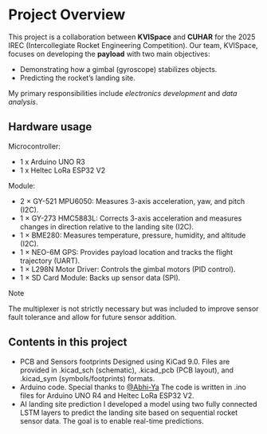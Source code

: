 # Project Overview
This project is a collaboration between **KVISpace** and **CUHAR** for the 2025 IREC (Intercollegiate Rocket Engineering Competition). Our team, KVISpace, focuses on developing the **payload** with two main objectives:
  - Demonstrating how a gimbal (gyroscope) stabilizes objects.
  - Predicting the rocket’s landing site.

My primary responsibilities include *electronics development* and *data analysis*. 

## Hardware usage
Microcontroller:
- 1 x Arduino UNO R3 
- 1 x Heltec LoRa ESP32 V2

Module:
- 2 × GY-521 MPU6050: Measures 3-axis acceleration, yaw, and pitch (I2C).
- 1 × GY-273 HMC5883L: Corrects 3-axis acceleration and measures changes in direction relative to the landing site (I2C).
- 1 × BME280: Measures temperature, pressure, humidity, and altitude (I2C).
- 1 × NEO-6M GPS: Provides payload location and tracks the flight trajectory (UART).
- 1 × L298N Motor Driver: Controls the gimbal motors (PID control).
- 1 × SD Card Module: Backs up sensor data (SPI).

> [!NOTE]
> The multiplexer is not strictly necessary but was included to improve sensor fault tolerance and allow for future sensor addition.

## Contents in this project
- PCB and Sensors footprints
  Designed using KiCad 9.0. Files are provided in .kicad_sch (schematic), .kicad_pcb (PCB layout), and .kicad_sym (symbols/footprints) formats.
- Arduino code. Special thanks to [@Abhi-Ya](https://github.com/Abhi-Ya)
  The code is written in .ino files for Arduino UNO R4 and Heltec LoRa ESP32 V2.
- AI landing site prediction
  I developed a model using two fully connected LSTM layers to predict the landing site based on sequential rocket sensor data. The goal is to enable real-time predictions.
